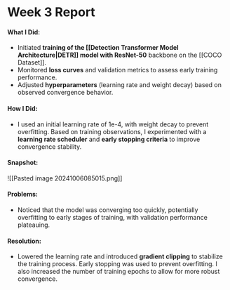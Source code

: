 # Week 3 Report

#### What I Did:
- Initiated **training of the [[Detection Transformer Model Architecture|DETR]] model with ResNet-50** backbone on the [[COCO Dataset]].
- Monitored **loss curves** and validation metrics to assess early training performance.
- Adjusted **hyperparameters** (learning rate and weight decay) based on observed convergence behavior.

#### How I Did:
- I used an initial learning rate of 1e-4, with weight decay to prevent overfitting. Based on training observations, I experimented with a **learning rate scheduler** and **early stopping criteria** to improve convergence stability.

#### Snapshot:
![[Pasted image 20241006085015.png]]

#### Problems:
- Noticed that the model was converging too quickly, potentially overfitting to early stages of training, with validation performance plateauing.

#### Resolution:
- Lowered the learning rate and introduced **gradient clipping** to stabilize the training process. Early stopping was used to prevent overfitting. I also increased the number of training epochs to allow for more robust convergence.
